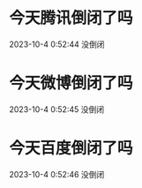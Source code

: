# 今天腾讯倒闭了吗

2023-10-4 0:52:44 没倒闭

# 今天微博倒闭了吗

2023-10-4 0:52:45 没倒闭

# 今天百度倒闭了吗

2023-10-4 0:52:46 没倒闭

